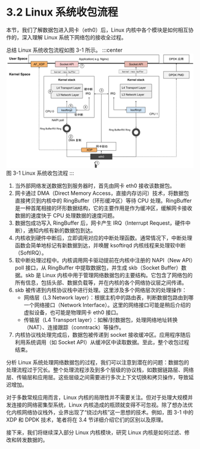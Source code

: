 # 3.2 Linux 系统收包流程

本节，我们了解数据包进入网卡（eth0）后，Linux 内核中各个模块是如何相互协作的，深入理解 Linux 系统下网络包的接收全过程。

总结 Linux 系统收包流程如图 3-1 所示。
:::center
  ![](../assets/networking.svg)<br/>
图 3-1 Linux 系统收包流程
:::

1. 当外部网络发送数据包到服务器时，首先由网卡 eth0 接收该数据包。
2. 网卡通过 DMA（Direct Memory Access，直接内存访问）技术，将数据包直接拷贝到内核中的 RingBuffer（环形缓冲区）等待 CPU 处理。RingBuffer 是一种首尾相接的环形数据结构，它的主要作用是作为缓冲区，缓解网卡接收数据的速度快于 CPU 处理数据的速度问题。
3. 数据包成功写入 RingBuffer 后，网卡产生 IRQ（Interrupt Request，硬件中断），通知内核有新的数据包到达。
4. 内核收到硬件中断后，立即调用对应的中断处理函数。通常情况下，中断处理函数会简单地标记有新数据到达，并唤醒 ksoftirqd 内核线程来处理软中断（SoftIRQ）。
5. 软中断处理过程中。内核调用网卡驱动提前在内核中注册的 NAPI（New API）poll 接口，从 RingBuffer 中提取数据包，并生成 skb（Socket Buffer）数据。skb 是 Linux 内核中用于管理网络数据包的主要结构。它包含了网络包的所有信息，包括头部、数据负载等，并在内核的各个网络协议层之间传递。
6. skb 被传递到内核协议栈中进行处理。这里涉及多个网络层次的处理操作：
	- 网络层（L3 Network layer）：根据主机中的路由表，判断数据包路由到哪一个网络接口（Network Interface）。这里的网络接口可能是稍后介绍的虚拟设备，也可能是物理网卡 eth0 接口。
	- 传输层（L4 Transport layer）：如解/封数据包，处理网络地址转换（NAT）、连接跟踪（conntrack）等操作。
7. 内核协议栈处理完成后，数据包被传递到 socket 接收缓冲区。应用程序随后利用系统调用（如 Socket API）从缓冲区中读取数据。至此，整个收包过程结束。


分析 Linux 系统处理网络数据包的过程，我们可以注意到潜在的问题：数据包的处理流程过于冗长。整个处理流程涉及到多个层级的协议栈，如数据链路层、网络层、传输层和应用层。这些层级之间需要进行多次上下文切换和拷贝操作，导致延迟增加。

对于多数常规应用而言，Linux 内核的局限性并不需要关注。但对于处理大规模并发连接的网络密集型系统，Linux 内核造成的瓶颈就变得不可忽视。除了想办法优化内核网络协议栈外，业界出现了“绕过内核”这一思想的技术。例如，图 3-1 中的 XDP 和 DPDK 技术，笔者将在 3.4 节详细介绍它们的区别以及原理。

接下来，我们将继续深入部分 Linux 内核模块，研究 Linux 内核是如何过滤、修改和转发数据的。